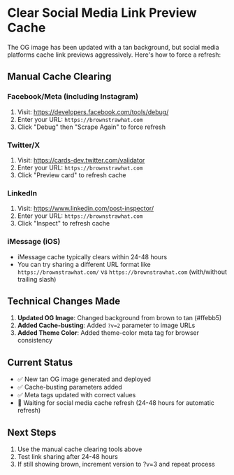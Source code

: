 # Clear Social Media Link Preview Cache

The OG image has been updated with a tan background, but social media platforms cache link previews aggressively. Here's how to force a refresh:

## Manual Cache Clearing

### Facebook/Meta (including Instagram)
1. Visit: https://developers.facebook.com/tools/debug/
2. Enter your URL: `https://brownstrawhat.com`
3. Click "Debug" then "Scrape Again" to force refresh

### Twitter/X
1. Visit: https://cards-dev.twitter.com/validator
2. Enter your URL: `https://brownstrawhat.com`
3. Click "Preview card" to refresh cache

### LinkedIn
1. Visit: https://www.linkedin.com/post-inspector/
2. Enter your URL: `https://brownstrawhat.com`
3. Click "Inspect" to refresh cache

### iMessage (iOS)
- iMessage cache typically clears within 24-48 hours
- You can try sharing a different URL format like `https://brownstrawhat.com/` vs `https://brownstrawhat.com` (with/without trailing slash)

## Technical Changes Made

1. **Updated OG Image**: Changed background from brown to tan (#ffebb5)
2. **Added Cache-busting**: Added `?v=2` parameter to image URLs
3. **Added Theme Color**: Added theme-color meta tag for browser consistency

## Current Status
- ✅ New tan OG image generated and deployed
- ✅ Cache-busting parameters added
- ✅ Meta tags updated with correct values
- 🔄 Waiting for social media cache refresh (24-48 hours for automatic refresh)

## Next Steps
1. Use the manual cache clearing tools above
2. Test link sharing after 24-48 hours
3. If still showing brown, increment version to ?v=3 and repeat process